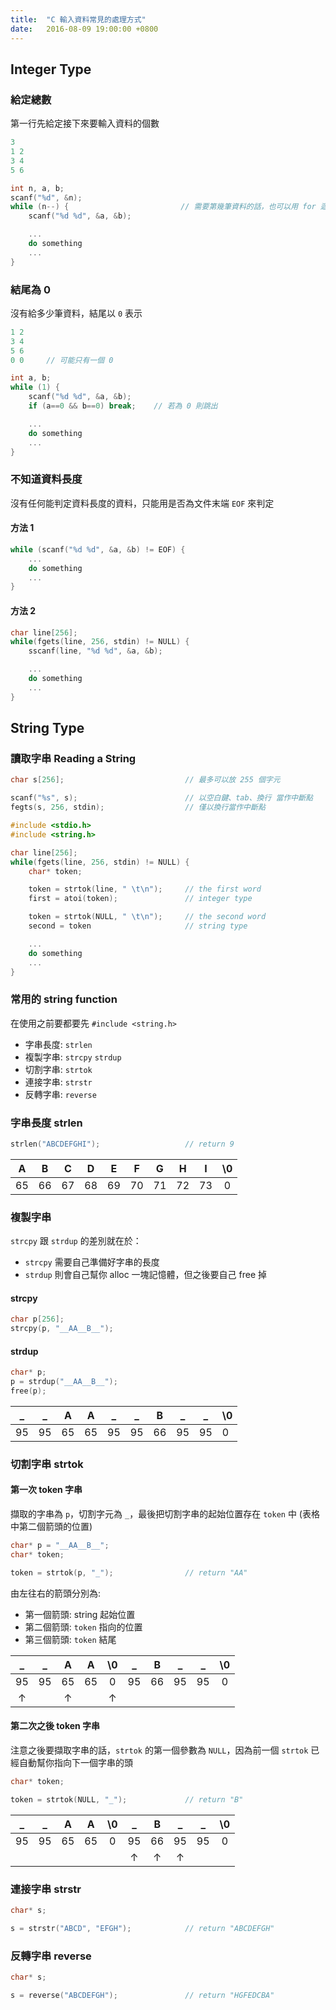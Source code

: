 ```yaml
---
title:  "C 輸入資料常見的處理方式"
date:   2016-08-09 19:00:00 +0800
---
```

## Integer Type
### 給定總數
第一行先給定接下來要輸入資料的個數

```c
3
1 2
3 4
5 6
```

```c
int n, a, b;
scanf("%d", &n);
while (n--) {                         // 需要第幾筆資料的話，也可以用 for 迴圈往上加
    scanf("%d %d", &a, &b);

    ...
    do something
    ...
}
```

<!--excerpt-->
### 結尾為 0

沒有給多少筆資料，結尾以 `0` 表示

```c
1 2
3 4
5 6
0 0     // 可能只有一個 0
```

```c
int a, b;
while (1) {
    scanf("%d %d", &a, &b);
    if (a==0 && b==0) break;    // 若為 0 則跳出

    ...
    do something
    ...
}
```

### 不知道資料長度

沒有任何能判定資料長度的資料，只能用是否為文件末端 `EOF` 來判定

#### 方法 1
```c
while (scanf("%d %d", &a, &b) != EOF) {
    ...
    do something
    ...
}
```

#### 方法 2
```c
char line[256];
while(fgets(line, 256, stdin) != NULL) {
    sscanf(line, "%d %d", &a, &b);

    ...
    do something
    ...
}
```

## String Type
### 讀取字串 Reading a String
```c
char s[256];                           // 最多可以放 255 個字元

scanf("%s", s);                        // 以空白鍵、tab、換行 當作中斷點
fegts(s, 256, stdin);                  // 僅以換行當作中斷點
```

```c
#include <stdio.h>
#include <string.h>

char line[256];
while(fgets(line, 256, stdin) != NULL) {
    char* token;

    token = strtok(line, " \t\n");     // the first word
    first = atoi(token);               // integer type

    token = strtok(NULL, " \t\n");     // the second word
    second = token                     // string type

    ...
    do something
    ...
}
```


### 常用的 string function
在使用之前要都要先 `#include <string.h>`

- 字串長度: `strlen`
- 複製字串: `strcpy` `strdup`
- 切割字串: `strtok`
- 連接字串: `strstr`
- 反轉字串: `reverse`

### 字串長度 strlen

```c
strlen("ABCDEFGHI");                   // return 9
```

| A  | B  | C  | D  | E  | F  | G  | H  | I  | \0 |
|:--:|:--:|:--:|:--:|:--:|:--:|:--:|:--:|:--:|:--:|
| 65 | 66 | 67 | 68 | 69 | 70 | 71 | 72 | 73 | 0  |

### 複製字串

`strcpy` 跟 `strdup` 的差別就在於：

- `strcpy` 需要自己準備好字串的長度
- `strdup` 則會自己幫你 alloc 一塊記憶體，但之後要自己 free 掉

#### strcpy
```c
char p[256];
strcpy(p, "__AA__B__");
```

#### strdup
```c
char* p;
p = strdup("__AA__B__");
free(p);
```

| _  | _  | A  | A  | _  | _  | B  | _  | _  | \0 |
|----|----|----|----|----|----|----|----|----|----|
| 95 | 95 | 65 | 65 | 95 | 95 | 66 | 95 | 95 | 0  |


### 切割字串 strtok

#### 第一次 token 字串

擷取的字串為 `p`，切割字元為 `_`，最後把切割字串的起始位置存在 `token` 中 (表格中第二個箭頭的位置)

```c
char* p = "__AA__B__";
char* token;

token = strtok(p, "_");                // return "AA"
```
由左往右的箭頭分別為:

- 第一個箭頭: string 起始位置
- 第二個箭頭: `token` 指向的位置
- 第三個箭頭: `token` 結尾

| _  | _  | A  | A  | \0 | _  | B  | _  | _  | \0 |
|:--:|:--:|:--:|:--:|:--:|:--:|:--:|:--:|:--:|:--:|
| 95 | 95 | 65 | 65 | 0  | 95 | 66 | 95 | 95 | 0  |
| ↑  |    | ↑  |    | ↑  |    |    |    |    |    |

#### 第二次之後 token 字串

注意之後要擷取字串的話，`strtok` 的第一個參數為 `NULL`，因為前一個 `strtok` 已經自動幫你指向下一個字串的頭

```c
char* token;

token = strtok(NULL, "_");             // return "B"
```

| _  | _  | A  | A  | \0 | _  | B  | _  | _  | \0 |
|:--:|:--:|:--:|:--:|:--:|:--:|:--:|:--:|:--:|:--:|
| 95 | 95 | 65 | 65 | 0  | 95 | 66 | 95 | 95 | 0  |
|    |    |    |    |    | ↑  | ↑  | ↑  |    |    |

### 連接字串 strstr
```c
char* s;

s = strstr("ABCD", "EFGH");            // return "ABCDEFGH"
```


### 反轉字串 reverse
```c
char* s;

s = reverse("ABCDEFGH");               // return "HGFEDCBA"
```
